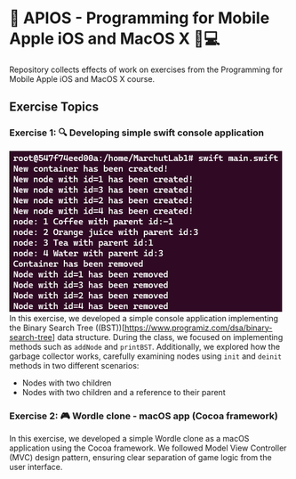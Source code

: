 # 🍏 APIOS - Programming for Mobile Apple iOS and MacOS X 📱💻
Repository collects effects of work on exercises from the Programming for Mobile Apple iOS and MacOS X course.

## Exercise Topics

### Exercise 1: 🔍 Developing simple swift console application
![program output!](ex-1/output.png)
In this exercise, we developed a simple console application implementing the Binary Search Tree ((BST))[https://www.programiz.com/dsa/binary-search-tree] data structure. During the class, we focused on implementing methods such as `addNode` and `printBST`. Additionally, we explored how the garbage collector works, carefully examining nodes using `init` and `deinit` methods in two different scenarios:
- Nodes with two children
- Nodes with two children and a reference to their parent


### Exercise 2: 🎮 Wordle clone - macOS app (Cocoa framework)
In this exercise, we developed a simple Wordle clone as a macOS application using the Cocoa framework. We followed Model View Controller (MVC) design pattern, ensuring clear separation of game logic from the user interface.
